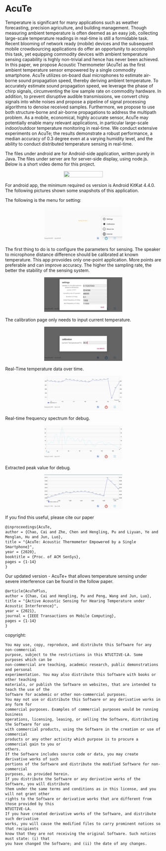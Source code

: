 # AcuTe
Temperature is significant for many applications such as weather forecasting, precision agriculture, and building management. Though measuring ambient temperature is often deemed as an easy job, collecting large-scale temperature readings in real-time is still a formidable task. Recent blooming of network ready (mobile) devices and the subsequent mobile crowdsourcing applications do offer an opportunity to accomplish this task, yet equipping commodity devices with ambient temperature sensing capability is highly non-trivial and hence has never been achieved. In this paper, we propose Acoustic Thermometer (AcuTe) as the first ambient temperature sensor empowered by a single commodity smartphone. AcuTe utilizes on-board dual microphones to estimate air-borne sound propagation speed, thereby deriving ambient temperature. To accurately estimate sound propagation speed, we leverage the phase of chirp signals, circumventing the low sample rate on commodity hardware. In addition, to prevent disruptive audible transmissions, we convert chirp signals into white noises and propose a pipeline of signal processing algorithms to denoise received samples. Furthermore, we propose to use both structure-borne and air-borne propagations to address the multipath problem. As a mobile, economical, highly accurate sensor, AcuTe may potentially enable many relevant applications, in particular large-scale indoor/outdoor temperature monitoring in real-time. We conduct extensive experiments on AcuTe; the results demonstrate a robust performance, a median accuracy of 0.3 degree even at a varying humidity level, and the ability to conduct distributed temperature sensing in real-time.

The files under android are for Android-side application, written purely in Java. The files under server are for server-side display, using node.js. 
Below is a short video demo for this project. 


<div align=center><img src="pics/show.gif" width="50%" height="50%"/></div>

For android app, the minimum required os version is Android KitKat 4.4.0. The following pictures shown some snapshots of this application. 

The following is the menu for setting: 

<div align=center><img src="pics/menu.jpg" width="50%" height="50%"/></div>

The first thing to do is to configure the parameters for sensing. The speaker to microphone distance difference should be calibrated at known temperature. This app provoides only one-point application. More points are preferable and can improve accuracy. The higher the sampling rate, the better the stability of the sensing system. 

<div align=center><img src="pics/parameter.jpg" width="50%" height="50%"/></div>

The calibration page only needs to input current temperature.

<div align=center><img src="pics/calibration.jpg" width="50%" height="50%"/></div>

Real-Time temperature data over time.

<div align=center><img src="pics/temperature.jpg" width="50%" height="50%"/></div>

Real-time frequency spectrum for debug. 

<div align=center><img src="pics/frequency.jpg" width="50%" height="50%"/></div>

Extracted peak value for debug. 

<div align=center><img src="pics/frequency_peek.jpg" width="50%" height="50%"/></div>


If you find this useful, please cite our paper

```
@inproceedings{AcuTe,
author = {Chao, Cai and Zhe, Chen and Hengling, Pu and Liyuan, Ye and Menglan, Hu and Jun, Luo},
title = "{AcuTe: Acoustic Thermometer Empowered by a Single Smartphone}",
year = {2020},
booktitle = {Proc. of ACM SenSys}, 
pages = {1-14}
}
```

Our updated version - AcuTe+ that allows temperature sensing under severe interference can be found in the follow paper. 

```
@article{AcuTePlus,
author = {Chao, Cai and Hengling, Pu and Peng, Wang and Jun, Luo},
title = "{Active Acoustic Sensing for Hearing Temperature under Acoustic Interference}",
year = {2021},
journal = {IEEE Transactions on Mobile Computing}, 
pages = {1-14}
}
```

copyright:

```
You may use, copy, reproduce, and distribute this Software for any non-commercial
purpose, subject to the restrictions in this NTUITIVE-LA. Some purposes which can be
non-commercial are teaching, academic research, public demonstrations and personal
experimentation. You may also distribute this Software with books or other teaching
materials, or publish the Software on websites, that are intended to teach the use of the
Software for academic or other non-commercial purposes.
You may not use or distribute this Software or any derivative works in any form for
commercial purposes. Examples of commercial purposes would be running business
operations, licensing, leasing, or selling the Software, distributing the Software for use
with commercial products, using the Software in the creation or use of commercial
products or any other activity which purpose is to procure a commercial gain to you or
others.
If the Software includes source code or data, you may create derivative works of such
portions of the Software and distribute the modified Software for non-commercial
purposes, as provided herein.
If you distribute the Software or any derivative works of the Software, you will distribute
them under the same terms and conditions as in this license, and you will not grant other
rights to the Software or derivative works that are different from those provided by this
NTUITIVE-LA.
If you have created derivative works of the Software, and distribute such derivative
works, you will cause the modified files to carry prominent notices so that recipients
know that they are not receiving the original Software. Such notices must state: (i) that
you have changed the Software; and (ii) the date of any changes.
```
